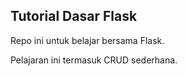 ## Tutorial Dasar Flask

Repo ini untuk belajar bersama Flask.

Pelajaran ini termasuk CRUD sederhana.